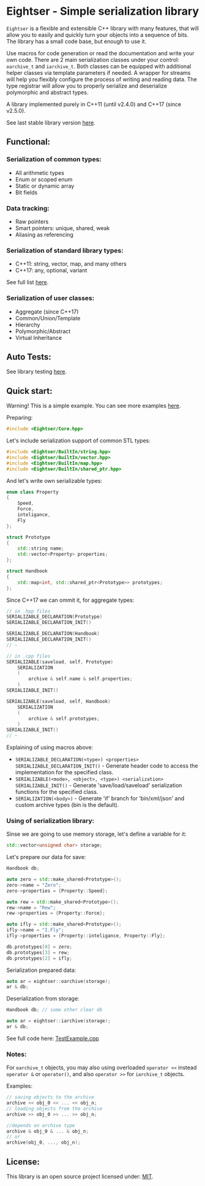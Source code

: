 # Eightser - Simple serialization library

`Eightser` is a flexible and extensible C++ library with many features, that will allow you to easily
and quickly turn your objects into a sequence of bits.
The library has a small code base, but enough to use it.

Use macros for code generation or read the documentation and write your own code.
There are 2 main serialization classes under your control: `oarchive_t` and `iarchive_t`.
Both classes can be equipped with additional helper classes via template parameters if needed.
A wrapper for streams will help you flexibly configure the process of writing and reading data.
The type registrar will allow you to properly serialize and deserialize polymorphic and abstract types.

A library implemented purely in C++11 (until v2.4.0) and C++17 (since v2.5.0).

See last stable library version [here](https://github.com/Sigma-Ryden/Eightser/releases).

## Functional:

### Serialization of common types:
- All arithmetic types
- Enum or scoped enum
- Static or dynamic array
- Bit fields

### Data tracking:
- Raw pointers
- Smart pointers: unique, shared, weak
- Aliasing as referencing

### Serialization of standard library types:
- C++11: string, vector, map, and many others
- C++17: any, optional, variant

See full list [here](https://github.com/Sigma-Ryden/Eightser/tree/master/include/Eightser/BuiltIn).
### Serialization of user classes:
- Aggregate (since C++17)
- Common/Union/Template
- Hierarchy
- Polymorphic/Abstract
- Virtual Inheritance

## Auto Tests:
See library testing [here](https://github.com/Sigma-Ryden/Eightser/tree/master/test).

## Quick start:
Warning! This is a simple example. You can see more examples [here](https://github.com/Sigma-Ryden/Eightser/tree/master/test/src).

Preparing:

```C++
#include <Eightser/Core.hpp>
```
Let's include serialization support of common STL types:
```C++
#include <Eightser/BuiltIn/string.hpp>
#include <Eightser/BuiltIn/vector.hpp>
#include <Eightser/BuiltIn/map.hpp>
#include <Eightser/BuiltIn/shared_ptr.hpp>
```
And let's write own serializable types:
```C++
enum class Property
{
    Speed,
    Force,
    inteligance,
    Fly
};

struct Prototype
{
    std::string name;
    std::vector<Property> properties;
};

struct Handbook
{
    std::map<int, std::shared_ptr<Prototype>> prototypes;
};
```
Since C++17 we can ommit it, for aggregate types:
```C++
// in .hpp files
SERIALIZABLE_DECLARATION(Prototype)
SERIALIZABLE_DECLARATION_INIT()

SERIALIZABLE_DECLARATION(Handbook)
SERIALIZABLE_DECLARATION_INIT()
// ~

// in .cpp files
SERIALIZABLE(saveload, self, Prototype)
    SERIALIZATION
    (
        archive & self.name & self.properties;
    )
SERIALIZABLE_INIT()

SERIALIZABLE(saveload, self, Handbook)
    SERIALIZATION
    (
        archive & self.prototypes;
    )
SERIALIZABLE_INIT()
// ~
```
Explaining of using macros above:
- ```SERIALIZABLE_DECLARATION(<type>) <properties> SERIALIZABLE_DECLARATION_INIT()``` - Generate header code to access the implementation for the specified class.
- ```SERIALIZABLE(<mode>, <object>, <type>) <serialization> SERIALIZABLE_INIT()``` - Generate 'save/load/saveload' serialization functions for the specified class.
- ```SERIALIZATION(<body>)``` - Generate 'if' branch for 'bin/xml/json' and custom archive types (bin is the default).

### Using of serialization library:

Sinse we are going to use memory storage, let's define a variable for it:
```C++
std::vector<unsigned char> storage;
```
Let's prepare our data for save:
```C++
Handbook db;

auto zero = std::make_shared<Prototype>();
zero->name = "Zero";
zero->properties = {Property::Speed};

auto rew = std::make_shared<Prototype>();
rew->name = "Rew";
rew->properties = {Property::Force};

auto ifly = std::make_shared<Prototype>();
ifly->name = "I.Fly";
ifly->properties = {Property::inteligance, Property::Fly};

db.prototypes[0] = zero;
db.prototypes[3] = rew;
db.prototypes[2] = ifly;
```

Serialization prepared data:
```C++
auto ar = eightser::oarchive(storage);
ar & db;
```

Deserialization from storage:
```C++
Handbook db; // some other clear db

auto ar = eightser::iarchive(storage);
ar & db;
```
See full code here: [TestExample.cpp](https://github.com/Sigma-Ryden/Eightser/tree/master/test/src/TestExample.cpp)

### Notes:
For ```oarchive_t``` objects, you may also using overloaded ```operator <<``` instead ```operator &```
or ```operator()```, and also ```operator >>``` for ```iarchive_t``` objects.

Examples:
```C++
// saving objects to the archive
archive << obj_0 << ... << obj_n;
// loading objects from the archive
archive >> obj_0 >> ... >> obj_n;

//depends on archive type
archive & obj_0 & ... & obj_n;
// or
archive(obj_0, ..., obj_n);
```
## License:
This library is an open source project licensed under: [MIT](https://opensource.org/licenses/MIT).
